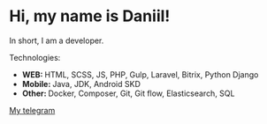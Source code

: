 <h1> Hi, my name is Daniil! </h1>
<p>In short, I am a developer.</p>
<p>Technologies:</p>
<ul>
  <li><b>WEB: </b>HTML, SCSS, JS, PHP, Gulp, Laravel, Bitrix, Python Django </li>
  <li><b>Mobile: </b>Java, JDK, Android SKD</li>
  <li><b>Other: </b>Docker, Composer, Git, Git flow, Elasticsearch, SQL</li>
</ul>

<a href="https://t.me/khlebovsky">My telegram</a>
